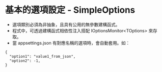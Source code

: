 # 基本的選項設定 - SimpleOptions 

* 選項類別必須為非抽象，且具有公用的無參數建構函式。
* 程式中，可透過建構函式相依性注入搭配 IOptionsMonitor&lt;TOptions&gt; 來存取。
* 當 appsettings.json 有對應名稱的選項時，會自動套用。如：
```
{
  "option1": "value1_from_json",
  "option2": -1,
}
```

